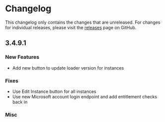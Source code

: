 # Changelog

This changelog only contains the changes that are unreleased. For changes for individual releases, please visit the
[releases](https://github.com/ATLauncher/ATLauncher/releases) page on GitHub.

## 3.4.9.1

### New Features
- Add new button to update loader version for instances

### Fixes
- Use Edit Instance button for all instances
- Use new Microsoft account login endpoint and add entitlement checks back in

### Misc
